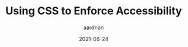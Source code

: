 ---
author: aardrian
date: 2021-06-24
eleventyExcludeFromCollections: true
layout: post.njk
tags:
  - article
  - accessibility
  - css
target_url: https://adrianroselli.com/2021/06/using-css-to-enforce-accessibility.html
title: Using CSS to Enforce Accessibility
---